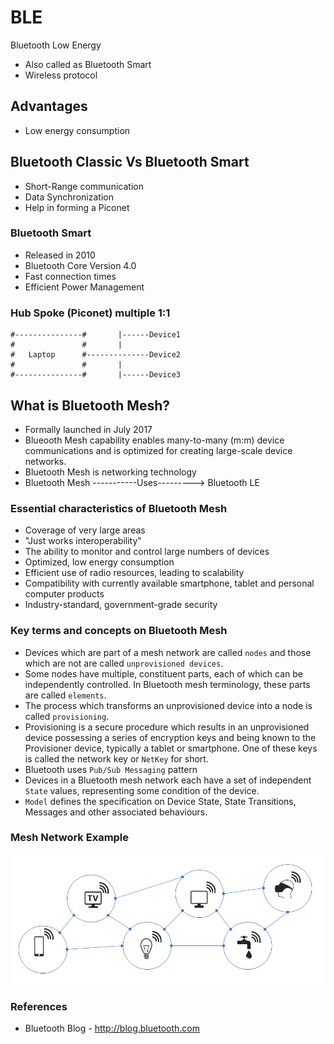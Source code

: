 # BLE
Bluetooth Low Energy

* Also called as Bluetooth Smart
* Wireless protocol

## Advantages
* Low energy consumption

## Bluetooth Classic Vs Bluetooth Smart
* Short-Range communication
* Data Synchronization
* Help in forming a Piconet
### Bluetooth Smart
* Released in 2010
* Bluetooth Core Version 4.0
* Fast connection times 
* Efficient Power Management
### Hub Spoke (Piconet) multiple 1:1

    #---------------#       |------Device1
    #               #       |  
    #   Laptop      #--------------Device2
    #               #       |
    #---------------#       |------Device3

## What is Bluetooth Mesh?
* Formally launched in July 2017
* Blueooth Mesh capability enables many-to-many (m:m) device communications and is optimized for creating large-scale device networks.
* Bluetooth Mesh is networking technology
* Bluetooth Mesh -----------Uses---------> Bluetooth LE

### Essential characteristics of Bluetooth Mesh
* Coverage of very large areas
* "Just works interoperability"
* The ability to monitor and control large numbers of devices
* Optimized, low energy consumption
* Efficient use of radio resources, leading to scalability
* Compatibility with currently available smartphone, tablet and personal computer products
* Industry-standard, government-grade security

### Key terms and concepts on Bluetooth Mesh
* Devices which are part of a mesh network are  called `nodes` and those which are not are called `unprovisioned devices`. 
* Some nodes have multiple, constituent parts, each of which can be independently controlled. In Bluetooth
mesh terminology, these parts are called `elements`. 
* The process which transforms an unprovisioned device into a node is called `provisioning`.
* Provisioning is a secure procedure which results in an unprovisioned device possessing a series of encryption keys and being known to the Provisioner device, typically a tablet or smartphone. One of these keys is called the network key or `NetKey` for short.
* Bluetooth uses `Pub/Sub Messaging` pattern
* Devices in a Bluetooth mesh network each have a set of independent `State` values, representing some condition of the device.
* `Model` defines the specification on Device State, State Transitions, Messages and other associated behaviours.

### Mesh Network Example
![Bluetooth Mesh](https://github.com/seesiva/IoT/blob/master/Images/Bluetooth%20Wireless%20Mesh.png)

### References
* Bluetooth Blog - http://blog.bluetooth.com

